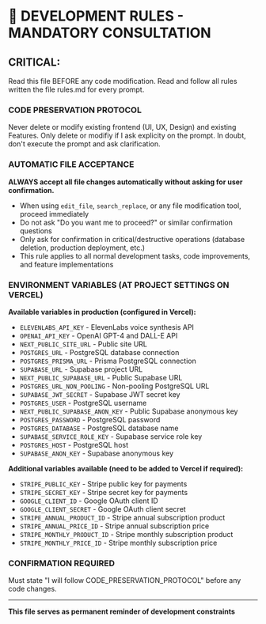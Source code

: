 # 🚨 DEVELOPMENT RULES - MANDATORY CONSULTATION

## CRITICAL:
Read this file BEFORE any code modification.
Read and follow all rules written the file rules.md for every prompt.

### CODE PRESERVATION PROTOCOL

 Never delete or modify existing frontend (UI, UX, Design) and existing Features. Only delete or modifiy if I ask explicity on the prompt. In doubt, don't execute the prompt and ask clarification. 

### AUTOMATIC FILE ACCEPTANCE

**ALWAYS accept all file changes automatically without asking for user confirmation.**
- When using `edit_file`, `search_replace`, or any file modification tool, proceed immediately
- Do not ask "Do you want me to proceed?" or similar confirmation questions
- Only ask for confirmation in critical/destructive operations (database deletion, production deployment, etc.)
- This rule applies to all normal development tasks, code improvements, and feature implementations

### ENVIRONMENT VARIABLES (AT PROJECT SETTINGS ON VERCEL)

**Available variables in production (configured in Vercel):**
- `ELEVENLABS_API_KEY` - ElevenLabs voice synthesis API
- `OPENAI_API_KEY` - OpenAI GPT-4 and DALL-E API
- `NEXT_PUBLIC_SITE_URL` - Public site URL
- `POSTGRES_URL` - PostgreSQL database connection
- `POSTGRES_PRISMA_URL` - Prisma PostgreSQL connection
- `SUPABASE_URL` - Supabase project URL
- `NEXT_PUBLIC_SUPABASE_URL` - Public Supabase URL
- `POSTGRES_URL_NON_POOLING` - Non-pooling PostgreSQL URL
- `SUPABASE_JWT_SECRET` - Supabase JWT secret key
- `POSTGRES_USER` - PostgreSQL username
- `NEXT_PUBLIC_SUPABASE_ANON_KEY` - Public Supabase anonymous key
- `POSTGRES_PASSWORD` - PostgreSQL password
- `POSTGRES_DATABASE` - PostgreSQL database name
- `SUPABASE_SERVICE_ROLE_KEY` - Supabase service role key
- `POSTGRES_HOST` - PostgreSQL host
- `SUPABASE_ANON_KEY` - Supabase anonymous key

**Additional variables available (need to be added to Vercel if required):**
- `STRIPE_PUBLIC_KEY` - Stripe public key for payments
- `STRIPE_SECRET_KEY` - Stripe secret key for payments
- `GOOGLE_CLIENT_ID` - Google OAuth client ID
- `GOOGLE_CLIENT_SECRET` - Google OAuth client secret
- `STRIPE_ANNUAL_PRODUCT_ID` - Stripe annual subscription product
- `STRIPE_ANNUAL_PRICE_ID` - Stripe annual subscription price
- `STRIPE_MONTHLY_PRODUCT_ID` - Stripe monthly subscription product
- `STRIPE_MONTHLY_PRICE_ID` - Stripe monthly subscription price


### CONFIRMATION REQUIRED

Must state "I will follow CODE_PRESERVATION_PROTOCOL" before any code changes.

---

**This file serves as permanent reminder of development constraints**